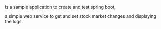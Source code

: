 
is a sample application to create and test spring boot,

a simple web service to get and set stock market changes and displaying the logs.
